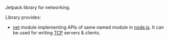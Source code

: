Jetpack library for networking.

Library provides:

* [net] module implementing APIs of same named module in [node.js].
It can be used for writing [TCP] servers & clients.

[node.js]:http://nodejs.org/
[tcp]:http://en.wikipedia.org/wiki/Tcp
[net]:http://nodejs.org/api.html#net-server-205
